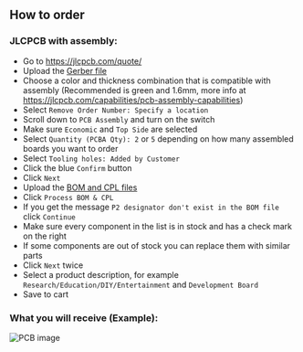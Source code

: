 ## How to order

### JLCPCB with assembly:

- Go to https://jlcpcb.com/quote/
- Upload the [Gerber file](https://github.com/Mat931/esp32-doorbell-bus-interface/tree/main/fabrication)
- Choose a color and thickness combination that is compatible with assembly (Recommended is green and 1.6mm, more info at https://jlcpcb.com/capabilities/pcb-assembly-capabilities)
- Select `Remove Order Number: Specify a location`
- Scroll down to `PCB Assembly` and turn on the switch
- Make sure `Economic` and `Top Side` are selected
- Select `Quantity (PCBA Qty): 2` or `5` depending on how many assembled boards you want to order
- Select `Tooling holes: Added by Customer`
- Click the blue `Confirm` button
- Click `Next`
- Upload the [BOM and CPL files](https://github.com/Mat931/esp32-doorbell-bus-interface/tree/main/fabrication)
- Click `Process BOM & CPL`
- If you get the message `P2 designator don't exist in the BOM file` click `Continue`
- Make sure every component in the list is in stock and has a check mark on the right
- If some components are out of stock you can replace them with similar parts
- Click `Next` twice
- Select a product description, for example `Research/Education/DIY/Entertainment` and `Development Board`
- Save to cart

### What you will receive (Example):

 ![PCB image](https://github.com/Mat931/esp32-doorbell-bus-interface/blob/main/images/4.png)
